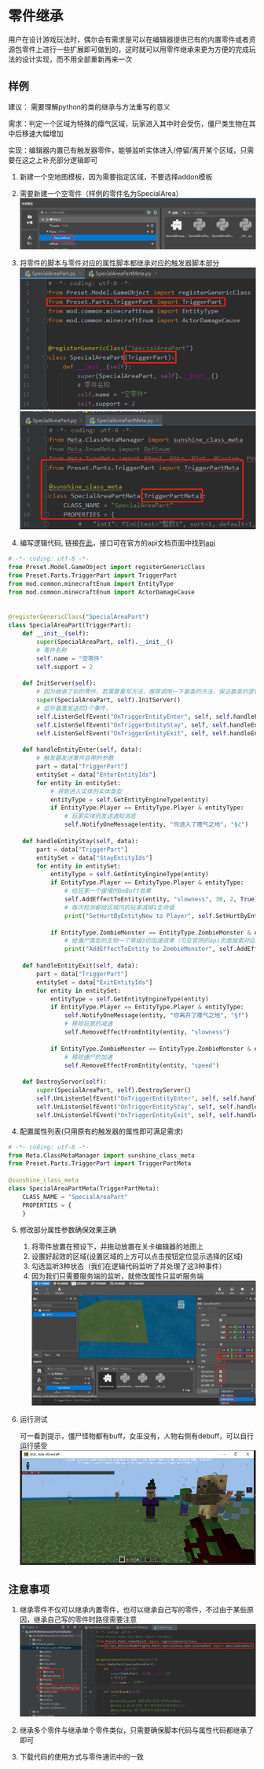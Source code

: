 # 零件继承

用户在设计游戏玩法时，偶尔会有需求是可以在编辑器提供已有的内置零件或者资源包零件上进行一些扩展即可做到的，这时就可以用零件继承来更为方便的完成玩法的设计实现，而不用全部重新再来一次

## 样例

建议： 需要理解python的类的继承与方法重写的意义

需求：判定一个区域为特殊的瘴气区域，玩家进入其中时会受伤，僵尸类生物在其中后移速大幅增加

实现：编辑器内置已有触发器零件，能够监听实体进入/停留/离开某个区域，只需要在这之上补充部分逻辑即可

1. 新建一个空地图模板，因为需要指定区域，不要选择addon模板

1. 需要新建一个空零件（样例的零件名为SpecialArea）
    ![z_4](./images/z_4.png)

2. 将零件的脚本与零件对应的属性脚本都继承对应的触发器脚本部分
    ![z_2](./images/z_2.png)![z_3](./images/z_3.png)

3. 编写逻辑代码, 链接[在此][CodeUrl]，接口可在官方的api文档页面中找到[api][APIUrl]
```python
# -*- coding: utf-8 -*-
from Preset.Model.GameObject import registerGenericClass
from Preset.Parts.TriggerPart import TriggerPart
from mod.common.minecraftEnum import EntityType
from mod.common.minecraftEnum import ActorDamageCause


@registerGenericClass("SpecialAreaPart")
class SpecialAreaPart(TriggerPart):
	def __init__(self):
		super(SpecialAreaPart, self).__init__()
		# 零件名称
		self.name = "空零件"
		self.support = 2

	def InitServer(self):
		# 因为继承了别的零件，若需要重写方法，推荐调用一下基类的方法，保证基类的逻辑不会破坏。
		super(SpecialAreaPart, self).InitServer()
		# 监听基类发送的3个事件，
		self.ListenSelfEvent("OnTriggerEntityEnter", self, self.handleEntityEnter)
		self.ListenSelfEvent("OnTriggerEntityStay", self, self.handleEntityStay)
		self.ListenSelfEvent("OnTriggerEntityExit", self, self.handleEntityExit)

	def handleEntityEnter(self, data):
		# 触发器发送事件自带的参数
		part = data["TriggerPart"]
		entitySet = data["EnterEntityIds"]
		for entity in entitySet:
			# 获取进入实体的实体类型
			entityType = self.GetEntityEngineType(entity)
			if EntityType.Player == EntityType.Player & entityType:
				# 玩家实体则发送通知消息
				self.NotifyOneMessage(entity, "你进入了瘴气之地", "§c")

	def handleEntityStay(self, data):
		part = data["TriggerPart"]
		entitySet = data["StayEntityIds"]
		for entity in entitySet:
			entityType = self.GetEntityEngineType(entity)
			if EntityType.Player == EntityType.Player & entityType:
				# 给玩家一个缓慢的DeBuff效果
				self.AddEffectToEntity(entity, "slowness", 30, 2, True)
				# 每次检测都给区域内的玩家减掉1生命值
				print("SetHurtByEntityNew to Player", self.SetHurtByEntityNew(entity, 1, ActorDamageCause.Override, None, False))

			if EntityType.ZombieMonster == EntityType.ZombieMonster & entityType:
				# 给僵尸类型的生物一个等级3的加速效果（可在官网的api页面搜索对应的接口的参数含义）
				print("AddEffectToEntity to ZombieMonster", self.AddEffectToEntity(entity, "speed", 30, 2, True))

	def handleEntityExit(self, data):
		part = data["TriggerPart"]
		entitySet = data["ExitEntityIds"]
		for entity in entitySet:
			entityType = self.GetEntityEngineType(entity)
			if EntityType.Player == EntityType.Player & entityType:
				self.NotifyOneMessage(entity, "你离开了瘴气之地", "§f")
				# 移除玩家的减速
				self.RemoveEffectFromEntity(entity, "slowness")

			if EntityType.ZombieMonster == EntityType.ZombieMonster & entityType:
				# 移除僵尸的加速
				self.RemoveEffectFromEntity(entity, "speed")

	def DestroyServer(self):
		super(SpecialAreaPart, self).DestroyServer()
		self.UnListenSelfEvent("OnTriggerEntityEnter", self, self.handleEntityEnter)
		self.UnListenSelfEvent("OnTriggerEntityStay", self, self.handleEntityStay)
		self.UnListenSelfEvent("OnTriggerEntityExit", self, self.handleEntityExit)
```
4. 配置属性列表(只用原有的触发器的属性即可满足需求)
```python
# -*- coding: utf-8 -*-
from Meta.ClassMetaManager import sunshine_class_meta
from Preset.Parts.TriggerPart import TriggerPartMeta

@sunshine_class_meta
class SpecialAreaPartMeta(TriggerPartMeta):
	CLASS_NAME = "SpecialAreaPart"
	PROPERTIES = {
	}
```
5. 修改部分属性参数确保效果正确
   1. 将零件放置在预设下，并拖动放置在关卡编辑器的地图上
   2. 设置好起效的区域(设置区域的上方可以点击按钮定位显示选择的区域)
   3. 勾选监听3种状态（我们在逻辑代码监听了并处理了这3种事件）
   4. 因为我们只需要服务端的监听，就修改属性只监听服务端
    ![z_5](./images/z_5.png)

6. 运行测试

    可一看到提示，僵尸怪物都有buff，女巫没有，人物右侧有debuff，可以自行运行感受
    ![z_1](./images/z_1.png)





## 注意事项
1. 继承零件不仅可以继承内置零件，也可以继承自己写的零件，不过由于某些原因，继承自己写的零件时路径需要注意
    ![z_6](./images/z_6.png)
2. 继承多个零件与继承单个零件类似，只需要确保脚本代码与属性代码都继承了即可

3. 下载代码的使用方式与零件通讯中的一致




[CodeUrl]: https://g79.gdl.netease.com/PartsInheritSample_SpecialArea.7z
[APIUrl]: /mcdocs/3-PresetAPI/预设对象/通用/SDK接口封装SdkInterface.md